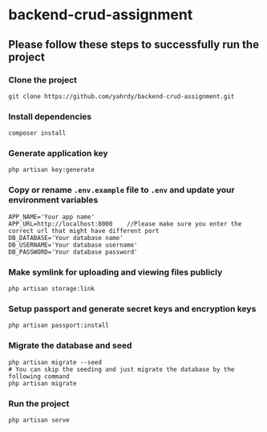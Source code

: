 # backend-crud-assignment

## Please follow these steps to successfully run the project

### Clone the project

```
git clone https://github.com/yahrdy/backend-crud-assignment.git
```

### Install dependencies

```
composer install
```

### Generate application key

```
php artisan key:generate
```

### Copy or rename `.env.example` file to `.env` and update your environment variables

```
APP_NAME='Your app name'
APP_URL=http://localhost:8000    //Please make sure you enter the correct url that might have different port
DB_DATABASE='Your database name'
DB_USERNAME='Your database username'
DB_PASSWORD='Your database password'
```

### Make symlink for uploading and viewing files publicly

```
php artisan storage:link
```

### Setup passport and generate secret keys and encryption keys

```
php artisan passport:install
```

### Migrate the database and seed

```
php artisan migrate --seed
# You can skip the seeding and just migrate the database by the following command
php artisan migrate
```

### Run the project

```
php artisan serve 
```


